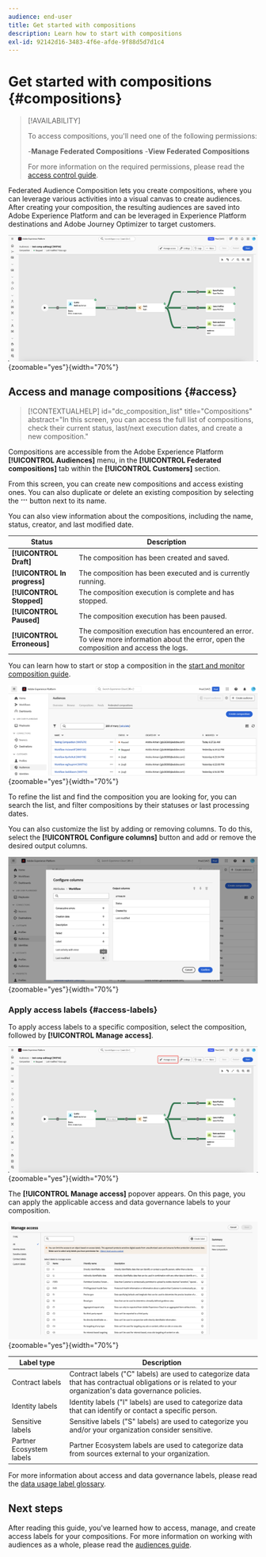 ```yaml
---
audience: end-user
title: Get started with compositions
description: Learn how to start with compositions
exl-id: 92142d16-3483-4f6e-afde-9f88d5d7d1c4
---
```

# Get started with compositions {#compositions}

>[!AVAILABILITY]
>
>To access compositions, you'll need one of the following permissions:
>
>-**Manage Federated Compositions**
>-**View Federated Compositions**
>
>For more information on the required permissions, please read the [access control guide](/help/governance-privacy-security/access-control.md).

Federated Audience Composition lets you create compositions, where you can leverage various activities into a visual canvas to create audiences. After creating your composition, the resulting audiences are saved into Adobe Experience Platform and can be leveraged in Experience Platform destinations and Adobe Journey Optimizer to target customers. 

![A sample composition workflow is displayed within Federated Audience Composition.](assets/gs-compositions/composition-example.png){zoomable="yes"}{width="70%"}

## Access and manage compositions {#access}

>[!CONTEXTUALHELP]
>id="dc_composition_list"
>title="Compositions"
>abstract="In this screen, you can access the full list of compositions, check their current status, last/next execution dates, and create a new composition."

Compositions are accessible from the Adobe Experience Platform **[!UICONTROL Audiences]** menu, in the **[!UICONTROL Federated compositions]** tab within the **[!UICONTROL Customers]** section.

From this screen, you can create new compositions and access existing ones. You can also duplicate or delete an existing composition by selecting the ![ellipses](/help/assets/icons/more.png) button next to its name.

You can also view information about the compositions, including the name, status, creator, and last modified date.

| Status | Description |
| ------ | ----------- |
| **[!UICONTROL Draft]** | The composition has been created and saved. |
| **[!UICONTROL In progress]** | The composition has been executed and is currently running. |
| **[!UICONTROL Stopped]** | The composition execution is complete and has stopped. |
| **[!UICONTROL Paused]** | The composition execution has been paused. |
| **[!UICONTROL Erroneous]** | The composition execution has encountered an error. To view more information about the error, open the composition and access the logs. |

You can learn how to start or stop a composition in the [start and monitor composition guide](./start-monitor-composition.md).

![A list of the available compositions is displayed.](assets/gs-compositions/compositions-list.png){zoomable="yes"}{width="70%"}

To refine the list and find the composition you are looking for, you can search the list, and filter compositions by their statuses or last processing dates.

You can also customize the list by adding or removing columns. To do this, select the **[!UICONTROL Configure columns]** button and add or remove the desired output columns.

![A list of the available columns you can add to the compositions browse page are displayed.](assets/gs-compositions/compositions-columns.png){zoomable="yes"}{width="70%"}

### Apply access labels {#access-labels}

To apply access labels to a specific composition, select the composition, followed by **[!UICONTROL Manage access]**.

![The "Manage access" button is highlighted within the composition canvas.](assets/gs-compositions/select-manage-access.png){zoomable="yes"}{width="70%"}

The **[!UICONTROL Manage access]** popover appears. On this page, you can apply the applicable access and data governance labels to your composition.

![The Manage access popover is displayed. This shows a list of all the available labels you can apply to the composition.](assets/gs-compositions/manage-access.png){zoomable="yes"}{width="70%"}

| Label type | Description |
| ---------- | ----------- |
| Contract labels | Contract labels ("C" labels) are used to categorize data that has contractual obligations or is related to your organization's data governance policies. |
| Identity labels | Identity labels ("I" labels) are used to categorize data that can identify or contact a specific person. |
| Sensitive labels | Sensitive labels ("S" labels) are used to categorize you and/or your organization consider sensitive. | 
| Partner Ecosystem labels | Partner Ecosystem labels are used to categorize data from sources external to your organization. |

For more information about access and data governance labels, please read the [data usage label glossary](https://experienceleague.adobe.com/en/docs/experience-platform/data-governance/labels/reference).

## Next steps

After reading this guide, you've learned how to access, manage, and create access labels for your compositions. For more information on working with audiences as a whole, please read the [audiences guide](../start/audiences.md).
